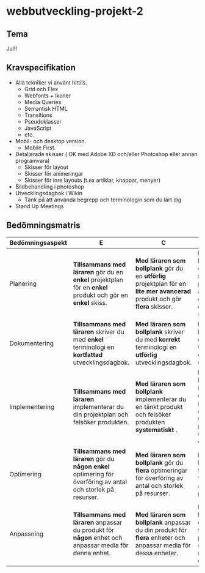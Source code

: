 # webbutveckling-projekt-2

## Tema
Jul!!

## Kravspecifikation
* Alla tekniker vi använt hittils.
  * Grid och Flex
  * Webfonts + Ikoner
  * Media Queries
  * Semantisk HTML
  * Transitions
  * Pseudoklasser
  * JavaScript
  * etc.
* Mobil- och desktop version.
  * Mobile First.
* Detaljerade skisser ( OK med Adobe XD och/eller Photoshop eller annan programvara)
  * Skisser för layout
  * Skisser för animeringar
  * Skisser för inre layouts (t.ex artiklar, knappar, menyer)
* Bildbehandling i photoshop
* Utvecklingsdagbok i Wikin
  * Tänk på att använda begrepp och terminologin som du lärt dig
* Stand Up Meetings


## Bedömningsmatris
| Bedömningsaspekt               | E                                        | C                                        | A                                        |
| ------------------------------ | ---------------------------------------- | ---------------------------------------- | ---------------------------------------- |
| Planering         |**Tillsammans med läraren** gör du en **enkel** projektplan för en **enkel** produkt och gör en **enkel** skiss.|**Med läraren som bollplank** gör du en **utförlig** projektplan för en **lite mer avancerad** produkt och gör **flera** skisser.|**Med läraren som bollplank** gör du en **utförlig och strukturerad** projektplan för en **avancerad** produkt och gör **flera detaljerade** skisser.|
| Dokumentering     |**Tillsammans med läraren** skriver du med **enkel** terminologi en **kortfattad** utvecklingsdagbok.|**Med läraren som bollplank** skriver du med **korrekt** terminologi en **utförlig** utvecklingsdagbok.|**Med läraren som bollplank** skriver du med **korrekt** terminologi **utförlig och detaljerad** utvecklingsdagbok.|
| Implementering    |**Tillsammans med läraren** implementerar du din projektplan och felsöker produkten.|**Med läraren som bollplank** implementerar du en tänkt produkt och felsöker produkten **systematiskt** .|**Med läraren som bollplank** implementerar du **effektivt** en tänkt produkt **som använder DOM-skript**, och felsöker produkten **systematiskt och effektivt**.|
| Optimering        |**Tillsammans med läraren** gör du **någon enkel** optimering för överföring av antal och storlek på resurser.|**Med läraren som bollplank** gör du  **flera** optimeringar för överföring av antal och storlek på resurser.|**Med läraren som bollplank** gör du **flera** optimeringar för överföring av antal och storlek på resurser.|
| Anpassning        |**Tillsammans med läraren** anpassar du produkt för **någon** enhet och anpassar media för denna enhet.|**Med läraren som bollplank** anpassar du din produkt för **flera** enheter och anpassar media för dessa enheter.|**Med läraren som bollplank** anpassar du din produkt för **flera** enheter och **på ett effektivt sätt**  anpassar media till dessa enheter.|

